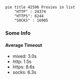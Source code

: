 
```mermaid
pie title 42596 Proxies in list
    "HTTP" : 24374
    "HTTPS": 6244
    "SOCKS" : 16905
```

### Some Info
#### Average Timeout

- mixed: 3.0s
- http: 1.5s
- https: 8.6s
- socks: 6.3s